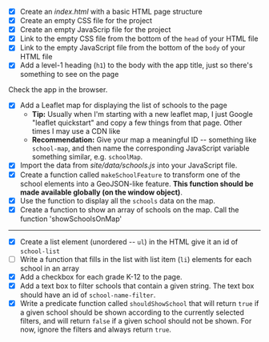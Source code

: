 - [X] Create an _index.html_ with a basic HTML page structure
- [X] Create an empty CSS file for the project
- [X] Create an empty JavaScrip file for the project
- [X] Link to the empty CSS file from the bottom of the `head` of your HTML file
- [X] Link to the empty JavaScript file from the bottom of the `body` of your HTML file
- [X] Add a level-1 heading (`h1`) to the body with the app title, just so there's something to see on the page

Check the app in the browser.

- [X] Add a Leaflet map for displaying the list of schools to the page
  * **Tip:** Usually when I'm starting with a new leaflet map, I just Google "leaflet quickstart" and copy a few things from that page. Other times I may use a CDN like 
  * **Recommendation:** Give your map a meaningful ID -- something like `school-map`, and then name the corresponding JavaScript variable something similar, e.g. `schoolMap`.
- [X] Import the data from _site/data/schools.js_ into your JavaScript file.
- [X] Create a function called `makeSchoolFeature` to transform one of the school elements into a GeoJSON-like feature. **This function should be made available globally (on the window object)**.
- [X] Use the function to display all the `schools` data on the map.
- [X] Create a function to show an array of schools on the map. Call the function 'showSchoolsOnMap'

----------

- [X] Create a list element (unordered -- `ul`) in the HTML give it an id of `school-list`
- [ ] Write a function that fills in the list with list item (`li`) elements for each school in an array
- [X] Add a checkbox for each grade K-12 to the page.
- [X] Add a text box to filter schools that contain a given string. The text box should have an id of `school-name-filter`.
- [X] Write a predicate function called `shouldShowSchool` that will return `true` if a given school should be shown according to the currently selected filters, and will return `false` if a given school should not be shown. For now, ignore the filters and always return `true`.

